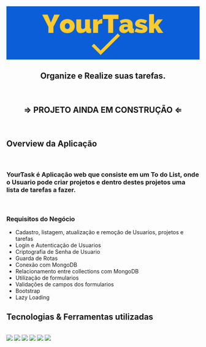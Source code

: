<div align="center">
  <img align="center"  src="./front-end/src/assets/img/yourTaskBannerlight.png" alt="YourTask">
  <h2>Organize e Realize suas tarefas.</h2>
</div>
<br>
<div>
  <h2 align="center" >&rArr; PROJETO AINDA EM CONSTRUÇÃO &lArr;</h2>
</div>
<br>

<div>
  <h2 > Overview da Aplicação</h2>
  <br>
  <h3 >YourTask é Aplicação web que consiste em um To do List, onde o Usuario pode criar projetos e dentro destes projetos uma lista de tarefas a fazer.</h3>
  <br>

    
  <h3> Requisitos do Negócio</h3>
  <ul >
    <li >Cadastro, listagem, atualização e remoção de Usuarios, projetos e tarefas</li>
    <li>Login e Autenticação de Usuarios</li>
    <li>Criptografia de Senha de Usuario</li>
     <li>Guarda de Rotas</li>
    <li>Conexão com MongoDB</li>
    <li>Relacionamento entre collections com MongoDB</li>
    <li>Utilização de formularios</li>
     <li>Validações de campos dos formularios</li>
     <li>Bootstrap</li>
     <li>Lazy Loading</li>
  </ul>

</div>


<div>
  <h2 >Tecnologias & Ferramentas utilizadas </h2>
  
  <br>
  <div >
    <img src="https://img.shields.io/badge/Angular-DD0031?style=for-the-badge&logo=angular&logoColor=white" >
    <img src="https://img.shields.io/badge/Bootstrap-563D7C?style=for-the-badge&logo=bootstrap&logoColor=white" >
    <img src="https://img.shields.io/badge/Node.js-339933?style=for-the-badge&logo=nodedotjs&logoColor=white">
    <img src="https://img.shields.io/badge/express.js-%23404d59.svg?style=for-the-badge&logo=express&logoColor=%2361DAFB">
    <img src="https://img.shields.io/badge/MongoDB-4EA94B?style=for-the-badge&logo=mongodb&logoColor=white">
    <img src="https://img.shields.io/badge/Swagger-85EA2D?style=for-the-badge&logo=Swagger&logoColor=white">
  </div>

</div>
